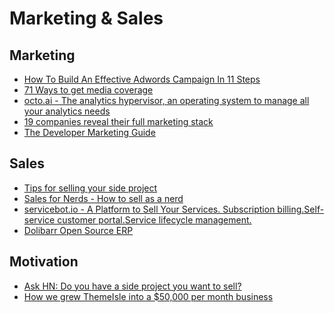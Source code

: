 # Marketing & Sales

## Marketing

- [How To Build An Effective Adwords Campaign In 11 Steps](http://www.backlinkfy.com/news/how-to-build-an-effective-adword-campaign)
- [71 Ways to get media coverage ](http://www.cision.com/us/resources/tip-sheets/71-ways-to-get-media-coverage)
- [octo.ai - The analytics hypervisor, an operating system to manage all your analytics needs](https://github.com/octoai/octo.ai)
- [19 companies reveal their full marketing stack](http://www.growhack.com/2016/07/19-companies-reveal-their-marketing-tools/#.V6Bir3NCTqB)
- [The Developer Marketing Guide](http://devmarketingguide.com/)

## Sales

- [Tips for selling your side project](http://codeandtechno.com/posts/tips-for-selling-your-side-project/)
- [Sales for Nerds - How to sell as a nerd](http://www.salesfornerds.io/)
- [servicebot.io - A Platform to Sell Your Services. Subscription billing.Self-service customer portal.Service lifecycle management.](https://servicebot.io/)
- [Dolibarr Open Source ERP](https://www.dolibarr.org)

## Motivation

- [Ask HN: Do you have a side project you want to sell?](https://news.ycombinator.com/item?id=7656154)
- [How we grew ThemeIsle into a $50,000 per month business
](https://medium.com/@hackinglife7/how-we-grew-themeisle-into-a-50-000-per-month-business-3e94ffe2f8e4)
